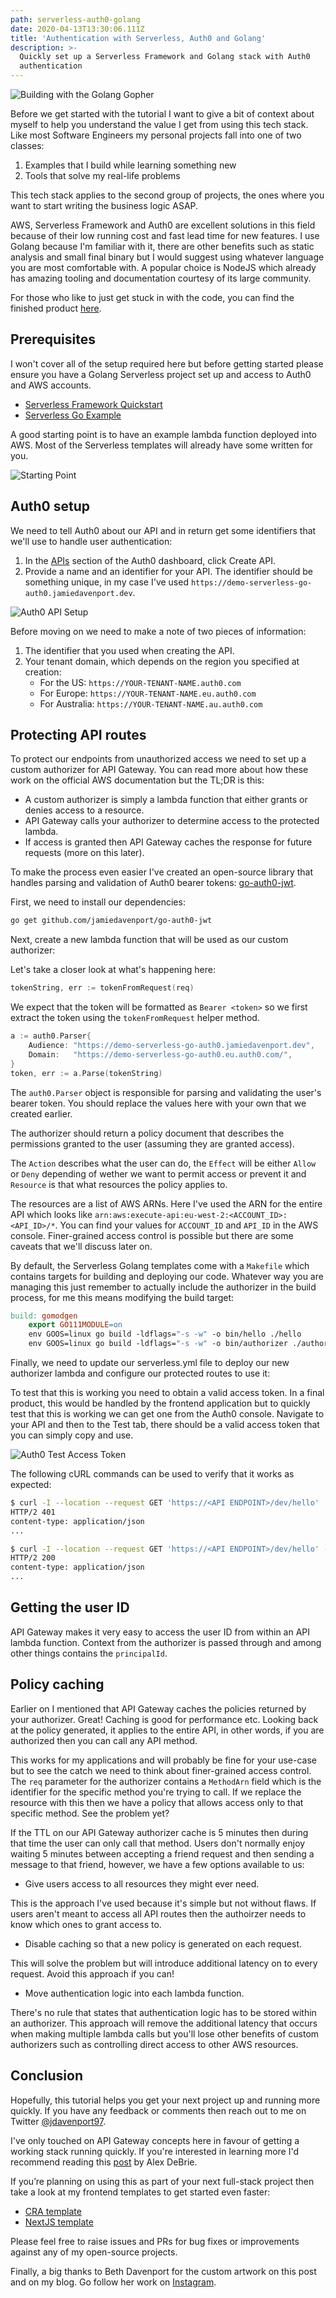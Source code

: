 ```yaml
---
path: serverless-auth0-golang
date: 2020-04-13T13:30:06.111Z
title: 'Authentication with Serverless, Auth0 and Golang'
description: >-
  Quickly set up a Serverless Framework and Golang stack with Auth0
  authentication
---
```

<img src="/assets/building-serverless-with-the-golang-gopher.png" alt="Building with the Golang Gopher" />

Before we get started with the tutorial I want to give a bit of context about myself to help you understand the value I get from using this tech stack. Like most Software Engineers my personal projects fall into one of two classes:

1. Examples that I build while learning something new
1. Tools that solve my real-life problems

This tech stack applies to the second group of projects, the ones where you want to start writing the business logic ASAP.

AWS, Serverless Framework and Auth0 are excellent solutions in this field because of their low running cost and fast lead time for new features. I use Golang because I'm familiar with it, there are other benefits such as static analysis and small final binary but I would suggest using whatever language you are most comfortable with. A popular choice is NodeJS which already has amazing tooling and documentation courtesy of its large community.

For those who like to just get stuck in with the code, you can find the finished product <a href="https://github.com/jamiedavenport/demo-serverless-go-auth0" target="_blank" rel="noopener noreferrer">here</a>.

## Prerequisites

I won't cover all of the setup required here but before getting started please ensure you have a Golang Serverless project set up and access to Auth0 and AWS accounts.

* <a href="https://serverless.com/framework/docs/providers/aws/guide/quick-start/" target="_blank" rel="noopener noreferrer">Serverless Framework Quickstart</a>
* <a href="https://serverless.com/framework/docs/providers/aws/examples/hello-world/go/" target="_blank" rel="noopener noreferrer">Serverless Go Example</a>

A good starting point is to have an example lambda function deployed into AWS. Most of the Serverless templates will already have some written for you.

<img src="/assets/serverless-starting-point.png" alt="Starting Point" />

## Auth0 setup
We need to tell Auth0 about our API and in return get some identifiers that we'll use to handle user authentication:

1. In the <a href="https://manage.auth0.com/#/apis" target="_blank" rel="noopener noreferrer">APIs</a> section of the Auth0 dashboard, click Create API.
1. Provide a name and an identifier for your API. The identifier should be something unique, in my case I've used `https://demo-serverless-go-auth0.jamiedavenport.dev`.

<img src="/assets/auth0-create-api.png" alt="Auth0 API Setup" />

Before moving on we need to make a note of two pieces of information:
1. The identifier that you used when creating the API.
1. Your tenant domain, which depends on the region you specified at creation:
   * For the US: `https://YOUR-TENANT-NAME.auth0.com`
   * For Europe: `https://YOUR-TENANT-NAME.eu.auth0.com`
   * For Australia: `https://YOUR-TENANT-NAME.au.auth0.com`

## Protecting API routes

To protect our endpoints from unauthorized access we need to set up a custom authorizer for API Gateway. You can read more about how these work on the official AWS documentation but the TL;DR is this:
* A custom authorizer is simply a lambda function that either grants or denies access to a resource.
* API Gateway calls your authorizer to determine access to the protected lambda.
* If access is granted then API Gateway caches the response for future requests (more on this later).

To make the process even easier I've created an open-source library that handles parsing and validation of Auth0 bearer tokens: <a href="https://github.com/jamiedavenport/go-auth0-jwt" target="_blank" rel="noopener noreferrer">go-auth0-jwt</a>.

First, we need to install our dependencies:
```bash
go get github.com/jamiedavenport/go-auth0-jwt
```

Next, create a new lambda function that will be used as our custom authorizer:

<script src="https://gist.github.com/jamiedavenport/2b3a410d0e355bb583d4d1a525bf79a7.js"></script>


Let's take a closer look at what's happening here:

```go
tokenString, err := tokenFromRequest(req)
```

We expect that the token will be formatted as `Bearer <token>` so we first extract the token using the `tokenFromRequest` helper method.


```go
a := auth0.Parser{
	Audience: "https://demo-serverless-go-auth0.jamiedavenport.dev",
	Domain:   "https://demo-serverless-go-auth0.eu.auth0.com/",
}
token, err := a.Parse(tokenString)

```

The `auth0.Parser` object is responsible for parsing and validating the user's bearer token. You should replace the values here with your own that we created earlier.

The authorizer should return a policy document that describes the permissions granted to the user (assuming they are granted access).

<script src="https://gist.github.com/jamiedavenport/7dbafe98542174220130d5f478078ba2.js"></script>

The `Action` describes what the user can do, the `Effect` will be either `Allow` or `Deny` depending of wether we want to permit access or prevent it and `Resource` is that what resources the policy applies to.

The resources are a list of AWS ARNs. Here I've used the ARN for the entire API which looks like `arn:aws:execute-api:eu-west-2:<ACCOUNT_ID>:<API_ID>/*`. You can find your values for `ACCOUNT_ID` and `API_ID` in the AWS console. Finer-grained access control is possible but there are some caveats that we'll discuss later on.

By default, the Serverless Golang templates come with a `Makefile` which contains targets for building and deploying our code. Whatever way you are managing this just remember to actually include the authorizer in the build process, for me this means modifying the build target:

```makefile
build: gomodgen
	export GO111MODULE=on
	env GOOS=linux go build -ldflags="-s -w" -o bin/hello ./hello
	env GOOS=linux go build -ldflags="-s -w" -o bin/authorizer ./authorizer
```

Finally, we need to update our serverless.yml file to deploy our new authorizer lambda and configure our protected routes to use it:

<script src="https://gist.github.com/jamiedavenport/31b862218f396e67cccde2fc3464b2ec.js"></script>

To test that this is working you need to obtain a valid access token. In a final product, this would be handled by the frontend application but to quickly test that this is working we can get one from the Auth0 console. Navigate to your API and then to the Test tab, there should be a valid access token that you can simply copy and use.

<img src="/assets/auth0-test-access-token.png" alt="Auth0 Test Access Token" />

The following cURL commands can be used to verify that it works as expected:
```bash
$ curl -I --location --request GET 'https://<API ENDPOINT>/dev/hello'
HTTP/2 401
content-type: application/json
...

$ curl -I --location --request GET 'https://<API ENDPOINT>/dev/hello' -H 'Authorization: Bearer <TOKEN>'
HTTP/2 200
content-type: application/json
...
```

## Getting the user ID

API Gateway makes it very easy to access the user ID from within an API lambda function. Context from the authorizer is passed through and among other things contains the `principalId`.

<script src="https://gist.github.com/jamiedavenport/c98344bea12ed55e9d581a939c9ffcea.js"></script>

## Policy caching

Earlier on I mentioned that API Gateway caches the policies returned by your authorizer. Great! Caching is good for performance etc. Looking back at the policy generated, it applies to the entire API, in other words, if you are authorized then you can call any API method.

This works for my applications and will probably be fine for your use-case but to see the catch we need to think about finer-grained access control. The `req` parameter for the authorizer contains a `MethodArn` field which is the identifier for the specific method you're trying to call. If we replace the resource with this then we have a policy that allows access only to that specific method. See the problem yet?

<script src="https://gist.github.com/jamiedavenport/5a1bd6a79e9f8da7fe6fcf1fa1e484c7.js"></script>

If the TTL on our API Gateway authorizer cache is 5 minutes then during that time the user can only call that method. Users don't normally enjoy waiting 5 minutes between accepting a friend request and then sending a message to that friend, however, we have a few options available to us:

* Give users access to all resources they might ever need.

This is the approach I've used because it's simple but not without flaws. If users aren't meant to access all API routes then the authoirzer needs to know which ones to grant access to.

* Disable caching so that a new policy is generated on each request.

This will solve the problem but will introduce additional latency on to every request. Avoid this approach if you can!

* Move authentication logic into each lambda function.

There's no rule that states that authentication logic has to be stored within an authorizer. This approach will remove the additional latency that occurs when making multiple lambda calls but you'll lose other benefits of custom authorizers such as controlling direct access to other AWS resources.

## Conclusion

Hopefully, this tutorial helps you get your next project up and running more quickly. If you have any feedback or comments then reach out to me on Twitter <a href="https://twitter.com/jdavenport97" target="_blank" rel="noopener noreferrer">@jdavenport97</a>.

I've only touched on API Gateway concepts here in favour of getting a working stack running quickly. If you're interested in learning more I'd recommend reading this <a href="https://www.alexdebrie.com/posts/lambda-custom-authorizers/" target="_blank" rel="noopener noreferrer">post</a> by Alex DeBrie.

If you’re planning on using this as part of your next full-stack project then take a look at my frontend templates to get started even faster:

* <a href="https://github.com/jamiedavenport/cra-template-jd" target="_blank" rel="noopener noreferrer">CRA template</a>
* <a href="https://github.com/jamiedavenport/next-template-jd" target="_blank" rel="noopener noreferrer">NextJS template</a>

Please feel free to raise issues and PRs for bug fixes or improvements against any of my open-source projects.

Finally, a big thanks to Beth Davenport for the custom artwork on this post and on my blog. Go follow her work on <a href="https://www.instagram.com/design_beth/" target="_blank" rel="noopener noreferrer">Instagram</a>.

